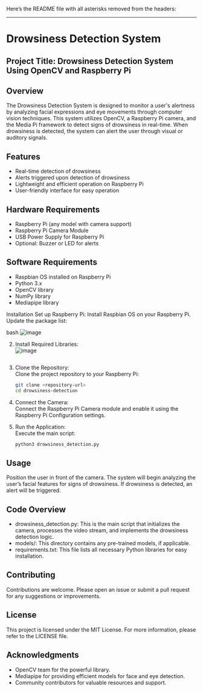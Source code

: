Here’s the README file with all asterisks removed from the headers:

---

# Drowsiness Detection System

## Project Title: Drowsiness Detection System Using OpenCV and Raspberry Pi

## Overview
The Drowsiness Detection System is designed to monitor a user's alertness by analyzing facial expressions and eye movements through computer vision techniques. This system utilizes OpenCV, a Raspberry Pi camera, and the Media Pi framework to detect signs of drowsiness in real-time. When drowsiness is detected, the system can alert the user through visual or auditory signals.

## Features
- Real-time detection of drowsiness
- Alerts triggered upon detection of drowsiness
- Lightweight and efficient operation on Raspberry Pi
- User-friendly interface for easy operation

## Hardware Requirements
- Raspberry Pi (any model with camera support)
- Raspberry Pi Camera Module
- USB Power Supply for Raspberry Pi
- Optional: Buzzer or LED for alerts

## Software Requirements
- Raspbian OS installed on Raspberry Pi
- Python 3.x
- OpenCV library
- NumPy library
- Mediapipe library

Installation
Set up Raspberry Pi:
Install Raspbian OS on your Raspberry Pi. Update the package list:

bash
![image](https://github.com/user-attachments/assets/9de9380d-8af0-48ba-9c61-a2a50d25483e)


2. Install Required Libraries:  
  ![image](https://github.com/user-attachments/assets/d81eb5f4-79d0-431a-9e0a-b479e5773be0)

   ```

3. Clone the Repository:  
   Clone the project repository to your Raspberry Pi:  
   ```bash
   git clone <repository-url>
   cd drowsiness-detection
   ```

4. Connect the Camera:  
   Connect the Raspberry Pi Camera module and enable it using the Raspberry Pi Configuration settings.

5. Run the Application:  
   Execute the main script:  
   ```bash
   python3 drowsiness_detection.py
   ```

## Usage
Position the user in front of the camera. The system will begin analyzing the user’s facial features for signs of drowsiness. If drowsiness is detected, an alert will be triggered.

## Code Overview
- drowsiness_detection.py: This is the main script that initializes the camera, processes the video stream, and implements the drowsiness detection logic.
- models/: This directory contains any pre-trained models, if applicable.
- requirements.txt: This file lists all necessary Python libraries for easy installation.

## Contributing
Contributions are welcome. Please open an issue or submit a pull request for any suggestions or improvements.

## License
This project is licensed under the MIT License. For more information, please refer to the LICENSE file.

## Acknowledgments
- OpenCV team for the powerful library.
- Mediapipe for providing efficient models for face and eye detection.
- Community contributors for valuable resources and support.
